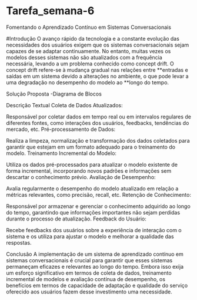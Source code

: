 # Tarefa_semana-6

Fomentando o Aprendizado Contínuo em Sistemas Conversacionais

#Introdução
O avanço rápido da tecnologia e a constante evolução das necessidades dos usuários exigem que os sistemas conversacionais sejam capazes de se adaptar continuamente. No entanto, muitas vezes os modelos desses sistemas não são atualizados com a frequência necessária, levando a um problema conhecido como concept drift. O concept drift refere-se à mudança gradual nas relações entre **entradas e saídas em um sistema devido a alterações no ambiente, o que pode levar a uma degradação no desempenho do modelo ao **longo do tempo.

Solução Proposta -Diagrama de Blocos

Descrição Textual
Coleta de Dados Atualizados:

Responsável por coletar dados em tempo real ou em intervalos regulares de diferentes fontes, como interações dos usuários, feedbacks, tendências do mercado, etc.
Pré-processamento de Dados:

Realiza a limpeza, normalização e transformação dos dados coletados para garantir que estejam em um formato adequado para o treinamento do modelo.
Treinamento Incremental do Modelo:

Utiliza os dados pré-processados para atualizar o modelo existente de forma incremental, incorporando novos padrões e informações sem descartar o conhecimento prévio.
Avaliação de Desempenho:

Avalia regularmente o desempenho do modelo atualizado em relação a métricas relevantes, como precisão, recall, etc.
Retenção de Conhecimento:

Responsável por armazenar e gerenciar o conhecimento adquirido ao longo do tempo, garantindo que informações importantes não sejam perdidas durante o processo de atualização.
Feedback do Usuário:

Recebe feedbacks dos usuários sobre a experiência de interação com o sistema e os utiliza para ajustar o modelo e melhorar a qualidade das respostas.

Conclusão
A implementação de um sistema de aprendizado contínuo em sistemas conversacionais é crucial para garantir que esses sistemas permaneçam eficazes e relevantes ao longo do tempo. Embora isso exija um esforço significativo em termos de coleta de dados, treinamento incremental de modelos e avaliação contínua de desempenho, os benefícios em termos de capacidade de adaptação e qualidade do serviço oferecido aos usuários fazem desse investimento uma necessidade.
